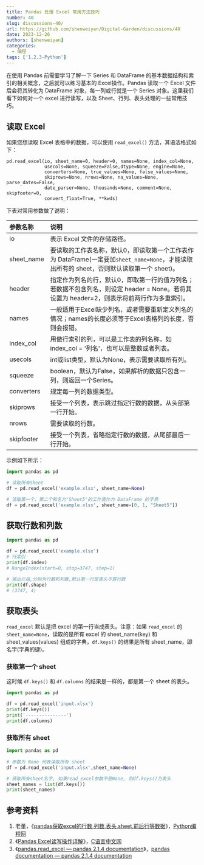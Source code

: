 ```yaml
---
title: Pandas 处理 Excel 常用方法技巧
number: 40
slug: discussions-40/
url: https://github.com/shenweiyan/Digital-Garden/discussions/40
date: 2023-12-26
authors: [shenweiyan]
categories: 
  - 编程
tags: ['1.2.3-Python']
---
```


在使用 Pandas 前需要学习了解一下 Series 和 DataFrame 的基本数据结构和索引的相关概念，之后就可以练习基本的 Excel操作。Pandas 读取一个 Excel 文件后会将其转化为 DataFrame 对象，每一列或行就是一个 Series 对象。这里我们看下如何对一个 excel 进行读写，以及 Sheet、行列、表头处理的一些常用技巧。

## 读取 Excel

如果您想读取 Excel 表格中的数据，可以使用 `read_excel()` 方法，其语法格式如下：

```
pd.read_excel(io, sheet_name=0, header=0, names=None, index_col=None,
              usecols=None, squeeze=False,dtype=None, engine=None,
              converters=None, true_values=None, false_values=None,
              skiprows=None, nrows=None, na_values=None, parse_dates=False,
              date_parser=None, thousands=None, comment=None, skipfooter=0,
              convert_float=True, **kwds)
```

<!-- more -->

下表对常用参数做了说明：

|参数名称|说明|
|:----|:----|
|io|表示 Excel 文件的存储路径。|
|sheet_name|要读取的工作表名称，默认0，即读取第一个工作表作为 DataFrame(一定要加`sheet_name=None`，才能读取出所有的 sheet，否则默认读取第一个 sheet)。|
|header|指定作为列名的行，默认0，即取第一行的值为列名；若数据不包含列名，则设定 header = None。若将其设置为 header=2，则表示将前两行作为多重索引。|
|names|一般适用于Excel缺少列名，或者需要重新定义列名的情况；names的长度必须等于Excel表格列的长度，否则会报错。|
|index_col|用做行索引的列，可以是工作表的列名称，如 index_col = '列名'，也可以是整数或者列表。|
|usecols|int或list类型，默认为None，表示需要读取所有列。|
|squeeze|boolean，默认为False，如果解析的数据只包含一列，则返回一个Series。|
|converters|规定每一列的数据类型。|
|skiprows|接受一个列表，表示跳过指定行数的数据，从头部第一行开始。|
|nrows|需要读取的行数。|
|skipfooter|接受一个列表，省略指定行数的数据，从尾部最后一行开始。|

示例如下所示：
```python
import pandas as pd

# 读取所有Sheet
df = pd.read_excel('example.xlsx', sheet_name=None)

# 读取第一个、第二个和名为"Sheet5"的工作表作为 DataFrame 的字典
df = pd.read_excel('example.xlsx', sheet_name=[0, 1, "Sheet5"])
```

## 获取行数和列数
```python
import pandas as pd
 
df = pd.read_excel('example.xlsx')
# 行索引
print(df.index)  
# RangeIndex(start=0, stop=3747, step=1)

# 输出元祖,分别为行数和列数,默认第一行是表头不算行数
print(df.shape) 
# (3747, 4)
```

## 获取表头
`read_excel` 默认是把 excel 的第一行当成表头。注意：如果 `read_excel` 的 `sheet_name=None`，读取的是所有 excel 的 sheet_name(key) 和 sheet_values(values) 组成的字典，`df.keys()` 的结果是所有 sheet_name，即名字(字典的键)。

### 获取第一个 sheet
这时候 `df.keys()` 和 `df.columns` 的结果是一样的，都是第一个 sheet 的表头。

```python
import pandas as pd
 
df = pd.read_excel('input.xlsx')
print(df.keys())
print('---------------')
print(df.columns)
```

### 获取所有 sheet
```python
import pandas as pd
 
# 参数为 None 代表读取所有 sheet
df = pd.read_excel('input.xlsx',sheet_name=None)

# 获取所有sheet名字, 如果read_excel参数不是None, 则df.keys()为表头
sheet_names = list(df.keys())
print(sheet_names)
```

## 参考资料
1. 老董，《[pandas获取excel的行数,列数,表头,sheet,前后行等数据](https://www.python66.com/pandasshujufenxi/268.html)》，[Python编程网](https://www.python66.com/)
2. 《[Pandas Excel读写操作详解](https://c.biancheng.net/pandas/excel.html)》，[C语言中文网](https://c.biancheng.net/)
3. 《[pandas.read_excel — pandas 2.1.4 documentation](https://pandas.pydata.org/docs/reference/api/pandas.read_excel.html)》，[pandas documentation — pandas 2.1.4 documentation](https://pandas.pydata.org/docs/index.html)

<script src="https://giscus.app/client.js"
	data-repo="shenweiyan/Digital-Garden"
	data-repo-id="R_kgDOKgxWlg"
	data-mapping="number"
	data-term="40"
	data-reactions-enabled="1"
	data-emit-metadata="0"
	data-input-position="bottom"
	data-theme="light"
	data-lang="zh-CN"
	crossorigin="anonymous"
	async>
</script>

